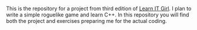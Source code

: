 This is the repository for a project from third edition of [Learn IT Girl](https://www.learnitgirl.com/). I plan to write a simple roguelike game and learn C++. In this repository you will find both the project and exercises preparing me for the actual coding.